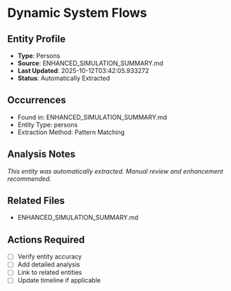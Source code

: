 # Dynamic System Flows

## Entity Profile
- **Type**: Persons
- **Source**: ENHANCED_SIMULATION_SUMMARY.md
- **Last Updated**: 2025-10-12T03:42:05.933272
- **Status**: Automatically Extracted

## Occurrences
- Found in: ENHANCED_SIMULATION_SUMMARY.md
- Entity Type: persons
- Extraction Method: Pattern Matching

## Analysis Notes
*This entity was automatically extracted. Manual review and enhancement recommended.*

## Related Files
- ENHANCED_SIMULATION_SUMMARY.md

## Actions Required
- [ ] Verify entity accuracy
- [ ] Add detailed analysis
- [ ] Link to related entities
- [ ] Update timeline if applicable

